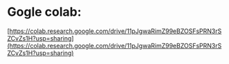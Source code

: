 # Gogle colab:
[https://colab.research.google.com/drive/11pJgwaRimZ99eBZOSFsPRN3rSZCvZs1H?usp=sharing](https://colab.research.google.com/drive/11pJgwaRimZ99eBZOSFsPRN3rSZCvZs1H?usp=sharing)
